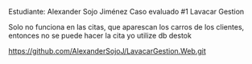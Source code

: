 Estudiante: Alexander Sojo Jiménez
Caso evaluado #1
Lavacar Gestion

Solo no funciona en las citas, que aparescan los carros de los clientes, entonces no se puede hacer la cita
yo utilize db destok

https://github.com/AlexanderSojoJ/LavacarGestion.Web.git

